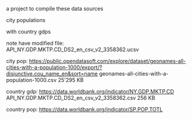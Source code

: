 




a project to compile these data sources



city populations

with country gdps




note have modified file:
API_NY.GDP.MKTP.CD_DS2_en_csv_v2_3358362.ucsv





city pop:
https://public.opendatasoft.com/explore/dataset/geonames-all-cities-with-a-population-1000/export/?disjunctive.cou_name_en&sort=name
geonames-all-cities-with-a-population-1000.csv
25'295 KB


country gdp:
https://data.worldbank.org/indicator/NY.GDP.MKTP.CD
API_NY.GDP.MKTP.CD_DS2_en_csv_v2_3358362.csv
256 KB


country pop:
https://data.worldbank.org/indicator/SP.POP.TOTL


